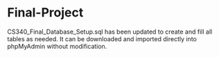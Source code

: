 # Final-Project

CS340_Final_Database_Setup.sql has been updated to create and fill all tables as needed.
It can be downloaded and imported directly into phpMyAdmin without modification.
